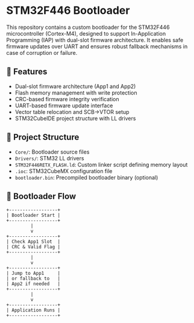 # STM32F446 Bootloader

This repository contains a custom bootloader for the STM32F446 microcontroller (Cortex-M4), designed to support In-Application Programming (IAP) with dual-slot firmware architecture. It enables safe firmware updates over UART and ensures robust fallback mechanisms in case of corruption or failure.

## 🚀 Features

- Dual-slot firmware architecture (App1 and App2)
- Flash memory management with write protection
- CRC-based firmware integrity verification
- UART-based firmware update interface
- Vector table relocation and SCB->VTOR setup
- STM32CubeIDE project structure with LL drivers

## 📁 Project Structure

- `Core/`: Bootloader source files
- `Drivers/`: STM32 LL drivers
- `STM32F446RETX_FLASH.ld`: Custom linker script defining memory layout
- `.ioc`: STM32CubeMX configuration file
- `bootloader.bin`: Precompiled bootloader binary (optional)

## 🧠 Bootloader Flow

```plaintext
+------------------+
| Bootloader Start |
+------------------+
         |
         v
+------------------+
| Check App1 Slot  |
| CRC & Valid Flag |
+------------------+
         |
         v
+------------------+
| Jump to App1     |
| or fallback to   |
| App2 if needed   |
+------------------+
         |
         v
+------------------+
| Application Runs |
+------------------+
